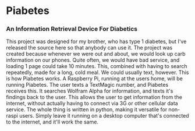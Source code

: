 <h1>Piabetes</h1>
<h3>An Information Retrieval Device For Diabetics</h3>
<p>
This project was designed for my brother, who has type 1 diabetes, but I've released the source here so that anybody can use it. The project was created because whenever we were out and about, we would look up carb information on our phones. Quite often, we would have bad service, and loading 1 page could take 10 minutes. This, combined with having to search repeatedly, made for a long, cold meal. We could usually text, however. This is how Piabetes works. A Raspberry Pi, running at the users home, will be running Piabetes. The user texts a TextMagic number, and Piabetes receives this. It searches Wolfram Alpha for information, and texts it's findings back to the user. This allows the user to get information from the internet, without actually having to connect via 3G or other cellular data service. The whole thing is written in python, making it versatile for non-raspi users. Simply leave it running on a desktop computer that's connected to the internet, and it'll work the same.
</p>